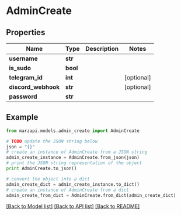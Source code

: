 # AdminCreate


## Properties
Name | Type | Description | Notes
------------ | ------------- | ------------- | -------------
**username** | **str** |  | 
**is_sudo** | **bool** |  | 
**telegram_id** | **int** |  | [optional] 
**discord_webhook** | **str** |  | [optional] 
**password** | **str** |  | 

## Example

```python
from marzapi.models.admin_create import AdminCreate

# TODO update the JSON string below
json = "{}"
# create an instance of AdminCreate from a JSON string
admin_create_instance = AdminCreate.from_json(json)
# print the JSON string representation of the object
print AdminCreate.to_json()

# convert the object into a dict
admin_create_dict = admin_create_instance.to_dict()
# create an instance of AdminCreate from a dict
admin_create_from_dict = AdminCreate.from_dict(admin_create_dict)
```
[[Back to Model list]](../README.md#documentation-for-models) [[Back to API list]](../README.md#documentation-for-api-endpoints) [[Back to README]](../README.md)


